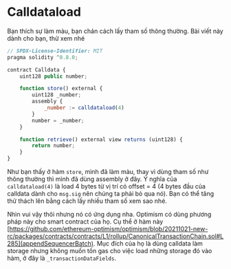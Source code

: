 # Calldataload

Bạn thích sự làm màu, bạn chán cách lấy tham số thông thường. Bài viết này dành cho bạn, thử xem nhé

```javascript
// SPDX-License-Identifier: MIT
pragma solidity ^0.8.0;

contract Calldata {
    uint128 public number;

    function store() external {
        uint128 _number;
        assembly {
            _number := calldataload(4)
        }
        number = _number;
    }

    function retrieve() external view returns (uint128) {
        return number;
    }
}
```

Như bạn thấy ở hàm `store`, mình đã làm màu, thay vì dùng tham số như thông thường thì mình đã dùng assembly ở đây. Ý nghĩa của `calldataload(4)` là load 4 bytes từ vị trí có offset = 4 (4 bytes đầu của calldata dành cho `msg.sig` nên chúng ta phải bỏ qua nó). Bạn có thể tăng thử thách lên bằng cách lấy nhiều tham số xem sao nhé.

Nhìn vui vậy thôi nhưng nó có ứng dụng nha. Optimism có dùng phương pháp này cho smart contract của họ. Cụ thể ở hàm này [https://github.com/ethereum-optimism/optimism/blob/20211021-new-rc/packages/contracts/contracts/L1/rollup/CanonicalTransactionChain.sol#L285](appendSequencerBatch). Mục đích của họ là dùng calldata làm storage nhưng không muốn tốn gas cho việc load những storage đó vào hàm, ở đây là `_transactionDataFields`.
